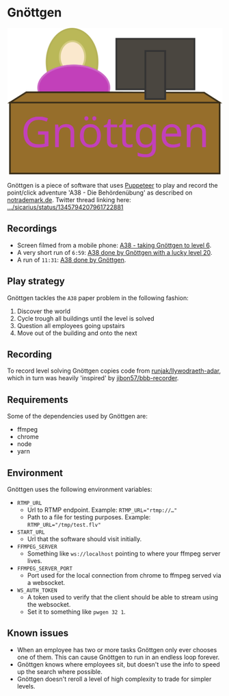 # Gnöttgen

![Gnöttgen](drawing.svg)

Gnöttgen is a piece of software that uses [Puppeteer](https://pptr.dev/) to play and record the point/click adventure 'A38 - Die Behördenübung' as described on [notrademark.de](https://notrademark.de/2021/01/rc3-anekdoten/).
Twitter thread linking here: […/sicarius/status/1345794207961722881](https://twitter.com/sicarius/status/1345794207961722881)

## Recordings

* Screen filmed from a mobile phone: [A38 - taking Gnöttgen to level 6](https://www.youtube.com/watch?v=q4YvHjIJ4r8).
* A very short run of `6:59`: [A38 done by Gnöttgen with a lucky level 20](https://youtu.be/k5id1CezxFQ).
* A run of `11:31`: [A38 done by Gnöttgen](https://youtu.be/DLHGIfgrbB0).

## Play strategy

Gnöttgen tackles the `A38` paper problem in the following fashion:

1. Discover the world
2. Cycle trough all buildings until the level is solved
3. Question all employees going upstairs
4. Move out of the building and onto the next

## Recording

To record level solving Gnöttgen copies code from [runjak/llywodraeth-adar](https://github.com/runjak/llywodraeth-adar),
which in turn was heavily 'inspired' by [jibon57/bbb-recorder](https://github.com/jibon57/bbb-recorder).

## Requirements

Some of the dependencies used by Gnöttgen are:

* ffmpeg
* chrome
* node
* yarn

## Environment

Gnöttgen uses the following environment variables:

* `RTMP_URL`
  * Url to RTMP endpoint. Example: `RTMP_URL="rtmp://…"`
  * Path to a file for testing purposes. Example: `RTMP_URL="/tmp/test.flv"`
* `START_URL`
  * Url that the software should visit initially.
* `FFMPEG_SERVER`
  * Something like `ws://localhost` pointing to where your ffmpeg server lives.
* `FFMPEG_SERVER_PORT`
  * Port used for the local connection from chrome to ffmpeg served via a websocket.
* `WS_AUTH_TOKEN`
  * A token used to verify that the client should be able to stream using the websocket.
  * Set it to something like `pwgen 32 1`.

## Known issues

* When an employee has two or more tasks Gnöttgen only ever chooses one of them.
  This can cause Gnöttgen to run in an endless loop forever.
* Gnöttgen knows where employees sit, but doesn't use the info to speed up the search where possible.
* Gnöttgen doesn't reroll a level of high complexity to trade for simpler levels.

